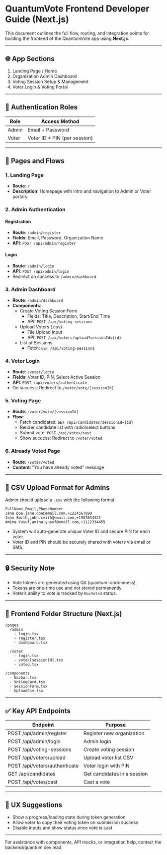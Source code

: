 
# QuantumVote Frontend Developer Guide (Next.js)

This document outlines the full flow, routing, and integration points for building the frontend of the QuantumVote app using **Next.js**.

---

## 🌐 App Sections

1. Landing Page / Home
2. Organization Admin Dashboard
3. Voting Session Setup & Management
4. Voter Login & Voting Portal

---

## 🔑 Authentication Roles

| Role     | Access Method                   |
|----------|----------------------------------|
| Admin    | Email + Password                |
| Voter    | Voter ID + PIN (per session)    |

---

## 🧱 Pages and Flows

### 1. Landing Page

- **Route**: `/`
- **Description**: Homepage with intro and navigation to Admin or Voter portals.

### 2. Admin Authentication

#### Registration

- **Route**: `/admin/register`
- **Fields**: Email, Password, Organization Name
- **API**: `POST /api/admin/register`

#### Login

- **Route**: `/admin/login`
- **API**: `POST /api/admin/login`
- Redirect on success to `/admin/dashboard`

### 3. Admin Dashboard

- **Route**: `/admin/dashboard`
- **Components**:
  - Create Voting Session Form
    - Fields: Title, Description, Start/End Time
    - API: `POST /api/voting-sessions`
  - Upload Voters (.csv)
    - File Upload Input
    - API: `POST /api/voters/upload?sessionId={id}`
  - List of Sessions
    - Fetch: `GET /api/voting-sessions`

### 4. Voter Login

- **Route**: `/voter/login`
- **Fields**: Voter ID, PIN, Select Active Session
- **API**: `POST /api/voters/authenticate`
- On success: Redirect to `/voter/vote/[sessionId]`

### 5. Voting Page

- **Route**: `/voter/vote/[sessionId]`
- **Flow**:
  - Fetch candidates: `GET /api/candidates?sessionId={id}`
  - Render candidate list with radio/select buttons
  - Submit vote: `POST /api/votes/cast`
  - Show success: Redirect to `/voter/voted`

### 6. Already Voted Page

- **Route**: `/voter/voted`
- **Content**: "You have already voted" message

---

## 🧾 CSV Upload Format for Admins

Admin should upload a `.csv` with the following format:

```csv
FullName,Email,PhoneNumber
Jane Doe,jane.doe@email.com,+1234567890
John Smith,john.smith@email.com,+1987654321
Amina Yusuf,amina.yusuf@email.com,+1122334455
```

- System will auto-generate unique Voter ID and secure PIN for each voter.
- Voter ID and PIN should be securely shared with voters via email or SMS.

---

## 🔒 Security Note

- Vote tokens are generated using Q# (quantum randomness).
- Tokens are one-time use and not stored permanently.
- Voter’s ability to vote is tracked by `HasVoted` status.

---

## 🧩 Frontend Folder Structure (Next.js)

```text
/pages
  /admin
    - login.tsx
    - register.tsx
    - dashboard.tsx

  /voter
    - login.tsx
    - vote/[sessionId].tsx
    - voted.tsx

/components
  - Navbar.tsx
  - VotingCard.tsx
  - SessionForm.tsx
  - UploadCsv.tsx
```

---

## ✅ Key API Endpoints

| Endpoint                       | Purpose                     |
|-------------------------------|-----------------------------|
| POST /api/admin/register      | Register new organization   |
| POST /api/admin/login         | Admin login                 |
| POST /api/voting-sessions     | Create voting session       |
| POST /api/voters/upload       | Upload voter list CSV       |
| POST /api/voters/authenticate | Voter login with PIN        |
| GET  /api/candidates          | Get candidates in a session |
| POST /api/votes/cast          | Cast a vote                 |

---

## 🧠 UX Suggestions

- Show a progress/loading state during token generation
- Allow voter to copy their voting token on submission success
- Disable inputs and show status once vote is cast

---

For assistance with components, API mocks, or integration help, contact the backend/quantum dev lead.
